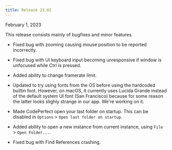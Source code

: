 ```yaml
---
title: Release 23.02
---
```


February 1, 2023

This release consists mainly of bugfixes and minor features.

- Fixed bug with zooming causing mouse position to be reported incorrectly.

- Fixed bug with UI keyboard input becoming unresponsive if window is unfocused
  while Ctrl is pressed.

- Added ability to change framerate limit.

- Updated to try using fonts from the OS before using the hardcoded builtin
  font. However, on macOS, it currently uses Lucida Grande instead of the
  default system UI font (San Francisco) because for some reason the latter
  looks slighly strange in our app. We're working on it.

- Made CodePerfect open your last folder on startup. This can be disabled in
  `Options` > `Open last folder on startup`.

- Added ability to open a new instance from current instance, using `File` >
  `Open Folder...`.

- Fixed bug with Find References crashing.
